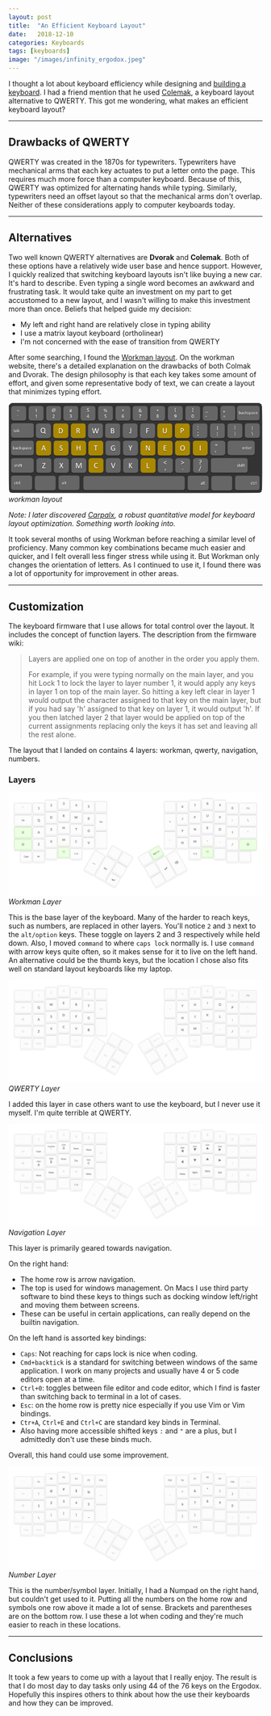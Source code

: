 ```yaml
---
layout: post
title:  "An Efficient Keyboard Layout"
date:   2018-12-10
categories: Keyboards
tags: [keyboards]
image: "/images/infinity_ergodox.jpeg"
---
```


I thought a lot about keyboard efficiency while designing and [building a keyboard](keyboards/2019/01/05/building-a-keyboard.html). I had a friend mention that he used <a href="https://colemak.com/" target="_blank_">Colemak</a>, a keyboard layout alternative to QWERTY. This got me wondering, what makes an efficient keyboard layout?

****

## Drawbacks of QWERTY

QWERTY was created in the 1870s for typewriters. Typewriters have mechanical arms that each key actuates to put a letter onto the page. This requires much more force than a computer keyboard. Because of this, QWERTY was optimized for alternating hands while typing. Similarly, typewriters need an offset layout so that the mechanical arms don't overlap. Neither of these considerations apply to computer keyboards today.

****

## Alternatives

Two well known QWERTY alternatives are **Dvorak** and **Colemak**. Both of these options have a relatively wide user base and hence support. However, I quickly realized that switching keyboard layouts isn't like buying a new car. It's hard to describe. Even typing a single word becomes an awkward and frustrating task. It would take quite an investment on my part to get accustomed to a new layout, and I wasn't willing to make this investment more than once. Beliefs that helped guide my decision:

- My left and right hand are relatively close in typing ability
- I use a matrix layout keyboard (ortholinear)
- I'm not concerned with the ease of transition from QWERTY

After some searching, I found the <a href="https://workmanlayout.org/" target="_blank_">Workman layout</a>. On the workman website, there's a detailed explanation on the drawbacks of both Colmak and Dvorak. The design philosophy is that each key takes some amount of effort, and given some representative body of text, we can create a layout that minimizes typing effort.

![workman layout](/images/workman_layout.png "workman layout")
*workman layout*

*Note: I later discovered <a href="http://mkweb.bcgsc.ca/carpalx/" target="_blank_">Carpalx</a>, a robust quantitative model for keyboard layout optimization. Something worth looking into.*

It took several months of using Workman before reaching a similar level of proficiency. Many common key combinations became much easier and quicker, and I felt overall less finger stress while using it. But Workman only changes the orientation of letters. As I continued to use it, I found there was a lot of opportunity for improvement in other areas.

****

## Customization

The keyboard firmware that I use allows for total control over the layout. It includes the concept of function layers. The description from the firmware wiki:

> Layers are applied one on top of another in the order you apply them.
>
> For example, if you were typing normally on the main layer, and you hit Lock 1 to lock the layer to layer number 1, it would apply any keys in layer 1 on top of the main layer. So hitting a key left clear in layer 1 would output the character assigned to that key on the main layer, but if you had say 'h' assigned to that key on layer 1, it would output 'h'. If you then latched layer 2 that layer would be applied on top of the current assignments replacing only the keys it has set and leaving all the rest alone.

The layout that I landed on contains 4 layers: workman, qwerty, navigation, numbers.

### Layers

![workman layer](/images/workman_layer.png "workman layer")
*Workman Layer*

This is the base layer of the keyboard. Many of the harder to reach keys, such as numbers, are replaced in other layers. You'll notice `2` and `3` next to the `alt/option` keys. These toggle on layers 2 and 3 respectively while held down. Also, I moved `command` to where `caps lock`  normally is. I use `command` with arrow keys quite often, so it makes sense for it to live on the left hand. An alternative could be the thumb keys, but the location I chose also fits well on standard layout keyboards like my laptop.

![qwerty layer](/images/qwerty_layer.png "qwerty layer")
*QWERTY Layer*

I added this layer in case others want to use the keyboard, but I never use it myself. I'm quite terrible at QWERTY.

![navigation layer](/images/navigation_layer.png "navigation layer")
*Navigation Layer*

This layer is primarily geared towards navigation.

On the right hand:
- The home row is arrow navigation.
- The top is used for windows management. On Macs I use third party software to bind these keys to things such as docking window left/right and moving them between screens.
- These can be useful in certain applications, can really depend on the builtin navigation.

On the left hand is assorted key bindings:
- `Caps`: Not reaching for caps lock is nice when coding.
- `Cmd+backtick` is a standard for switching between windows of the same application. I work on many projects and usually have 4 or 5 code editors open at a time.
- `Ctrl+0`: toggles between file editor and code editor, which I find is faster than switching back to terminal in a lot of cases.
- `Esc`: on the home row is pretty nice especially if you use Vim or Vim bindings.
- `Ctr+A`, `Ctrl+E` and `Ctrl+C` are standard key binds in Terminal.
- Also having more accessible shifted keys `:` and `"` are a plus, but I admittedly don't use these binds much.

Overall, this hand could use some improvement.

![number layer](/images/number_layer.png "number layer")
*Number Layer*

This is the number/symbol layer. Initially, I had a Numpad on the right hand, but couldn't get used to it. Putting all the numbers on the home row and symbols one row above it made a lot of sense. Brackets and parentheses are on the bottom row. I use these a lot when coding and they're much easier to reach in these locations.

****

## Conclusions

It took a few years to come up with a layout that I really enjoy. The result is that I do most day to day tasks only using 44 of the 76 keys on the Ergodox. Hopefully this inspires others to think about how the use their keyboards and how they can be improved.
